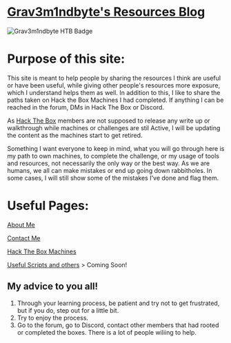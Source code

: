 # [Grav3m1ndbyte's Resources Blog](index.html)


![Grav3m1ndbyte HTB Badge](https://www.hackthebox.eu/badge/75471)




# Purpose of this site:

  This site is meant to help people by sharing the resources I think are useful or have been useful, while giving other people's resources more exposure, which I understand helps them as well. In addition to this, I like to share the paths taken on Hack the Box Machines I had completed. If anything I can be reached in the forum, DMs in Hack The Box or Discord. 

  As [Hack The Box](https://www.hackthebox.eu/) members are not supposed to release any write up or walkthrough while machines or challenges are stil Active, I will be updating the content as the machines start to get retired.

  Something I want everyone to keep in mind, what you will go through here is my path to own machines, to complete the challenge, or my usage of tools and resources, not necessarily the only way or the best way. As we are humans, we all can make mistakes or end up going down rabbitholes. In some cases, I will still show some of the mistakes I've done and flag them.





# Useful Pages:
  [About Me](/about.html)

  [Contact Me](/contact.html)
  
  [Hack The Box Machines](/HTB-Machines.html)
  
  [Useful Scripts and others](/Scripts/scripts.html) > Coming Soon!





## My advice to you all!

1. Through your learning process, be patient and try not to get frustrated, but if you do, step out for a little bit.
2. Try to enjoy the process.
3. Go to the forum, go to Discord, contact other members that had rooted or completed the boxes. There is a lot of people wiliing to help.
